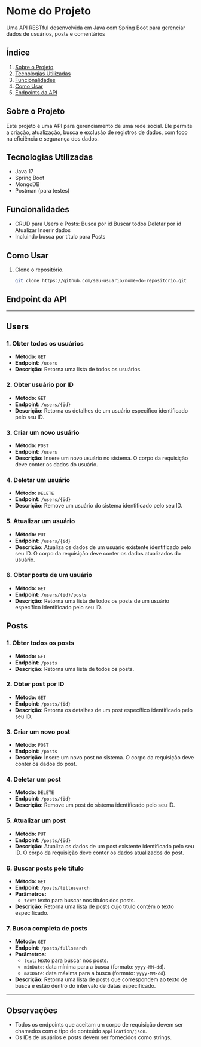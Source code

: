 # Nome do Projeto

Uma API RESTful desenvolvida em Java com Spring Boot para gerenciar dados de usuários, posts e comentários

## Índice

1. [Sobre o Projeto](#sobre-o-projeto)
2. [Tecnologias Utilizadas](#tecnologias-utilizadas)
3. [Funcionalidades](#funcionalidades)
4. [Como Usar](#como-usar)
6. [Endpoints da API](#endpoints-da-api)

## Sobre o Projeto

Este projeto é uma API para gerenciamento de uma rede social. Ele permite a criação, atualização, busca e exclusão de registros de dados, com foco na eficiência e segurança dos dados.

## Tecnologias Utilizadas

- Java 17
- Spring Boot
- MongoDB
- Postman (para testes)

## Funcionalidades

- CRUD para Users e Posts:
  Busca por id
  Buscar todos
  Deletar por id
  Atualizar
  Inserir dados
- Incluindo busca por título para Posts

## Como Usar

1. Clone o repositório.
   ```bash
   git clone https://github.com/seu-usuario/nome-do-repositorio.git

## Endpoint da API

---

## Users

### 1. Obter todos os usuários
- **Método:** `GET`
- **Endpoint:** `/users`
- **Descrição:** Retorna uma lista de todos os usuários.

### 2. Obter usuário por ID
- **Método:** `GET`
- **Endpoint:** `/users/{id}`
- **Descrição:** Retorna os detalhes de um usuário específico identificado pelo seu ID.

### 3. Criar um novo usuário
- **Método:** `POST`
- **Endpoint:** `/users`
- **Descrição:** Insere um novo usuário no sistema. O corpo da requisição deve conter os dados do usuário.

### 4. Deletar um usuário
- **Método:** `DELETE`
- **Endpoint:** `/users/{id}`
- **Descrição:** Remove um usuário do sistema identificado pelo seu ID.

### 5. Atualizar um usuário
- **Método:** `PUT`
- **Endpoint:** `/users/{id}`
- **Descrição:** Atualiza os dados de um usuário existente identificado pelo seu ID. O corpo da requisição deve conter os dados atualizados do usuário.

### 6. Obter posts de um usuário
- **Método:** `GET`
- **Endpoint:** `/users/{id}/posts`
- **Descrição:** Retorna uma lista de todos os posts de um usuário específico identificado pelo seu ID.

## Posts

### 1. Obter todos os posts
- **Método:** `GET`
- **Endpoint:** `/posts`
- **Descrição:** Retorna uma lista de todos os posts.

### 2. Obter post por ID
- **Método:** `GET`
- **Endpoint:** `/posts/{id}`
- **Descrição:** Retorna os detalhes de um post específico identificado pelo seu ID.

### 3. Criar um novo post
- **Método:** `POST`
- **Endpoint:** `/posts`
- **Descrição:** Insere um novo post no sistema. O corpo da requisição deve conter os dados do post.

### 4. Deletar um post
- **Método:** `DELETE`
- **Endpoint:** `/posts/{id}`
- **Descrição:** Remove um post do sistema identificado pelo seu ID.

### 5. Atualizar um post
- **Método:** `PUT`
- **Endpoint:** `/posts/{id}`
- **Descrição:** Atualiza os dados de um post existente identificado pelo seu ID. O corpo da requisição deve conter os dados atualizados do post.

### 6. Buscar posts pelo título
- **Método:** `GET`
- **Endpoint:** `/posts/titlesearch`
- **Parâmetros:**
  - `text`: texto para buscar nos títulos dos posts.
- **Descrição:** Retorna uma lista de posts cujo título contém o texto especificado.

### 7. Busca completa de posts
- **Método:** `GET`
- **Endpoint:** `/posts/fullsearch`
- **Parâmetros:**
  - `text`: texto para buscar nos posts.
  - `minDate`: data mínima para a busca (formato: `yyyy-MM-dd`).
  - `maxDate`: data máxima para a busca (formato: `yyyy-MM-dd`).
- **Descrição:** Retorna uma lista de posts que correspondem ao texto de busca e estão dentro do intervalo de datas especificado.

---

## Observações
- Todos os endpoints que aceitam um corpo de requisição devem ser chamados com o tipo de conteúdo `application/json`.
- Os IDs de usuários e posts devem ser fornecidos como strings.

